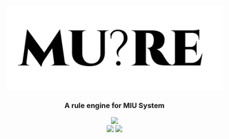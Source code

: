 <div align="center">
<img src="./mure.png" />
</div>
<div align="center">

### A rule engine for MIU System


<img src="https://cdn.rawgit.com/standard/standard/master/badge.svg" href="https://github.com/standard/standard" />
<div> <img src="https://github.com/archanpatkar/mure/workflows/build/badge.svg"/> <img src="https://img.shields.io/badge/License-MIT-brightgreen" /> </div>

</div>


